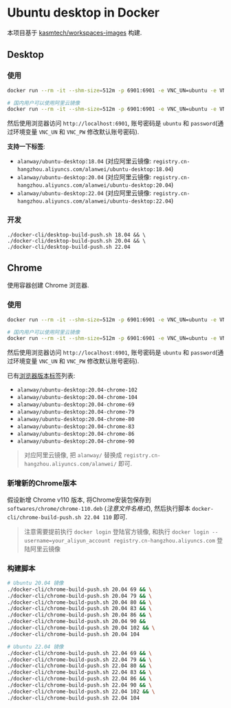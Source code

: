 # Ubuntu desktop in Docker

本项目基于 [kasmtech/workspaces-images](https://github.com/kasmtech/workspaces-images) 构建.

## Desktop

### 使用

```bash
docker run --rm -it --shm-size=512m -p 6901:6901 -e VNC_UN=ubuntu -e VNC_PW=password alanway/ubuntu-desktop:20.04

# 国内用户可以使用阿里云镜像
docker run --rm -it --shm-size=512m -p 6901:6901 -e VNC_UN=ubuntu -e VNC_PW=password registry.cn-hangzhou.aliyuncs.com/alanwei/ubuntu-desktop:20.04
```

然后使用浏览器访问 `http://localhost:6901`, 账号密码是 `ubuntu` 和 `password`(通过环境变量 `VNC_UN` 和 `VNC_PW` 修改默认账号密码).

**支持一下标签**:

* `alanway/ubuntu-desktop:18.04` (对应阿里云镜像: `registry.cn-hangzhou.aliyuncs.com/alanwei/ubuntu-desktop:18.04`)
* `alanway/ubuntu-desktop:20.04` (对应阿里云镜像: `registry.cn-hangzhou.aliyuncs.com/alanwei/ubuntu-desktop:20.04`)
* `alanway/ubuntu-desktop:22.04` (对应阿里云镜像: `registry.cn-hangzhou.aliyuncs.com/alanwei/ubuntu-desktop:22.04`)

### 开发

```
./docker-cli/desktop-build-push.sh 18.04 && \
./docker-cli/desktop-build-push.sh 20.04 && \
./docker-cli/desktop-build-push.sh 22.04
```

## Chrome

使用容器创建 Chrome 浏览器.

### 使用

```bash
docker run --rm -it --shm-size=512m -p 6901:6901 -e VNC_UN=ubuntu -e VNC_PW=password alanway/ubuntu-desktop:20.04-chrome-102

# 国内用户可以使用阿里云镜像
docker run --rm -it --shm-size=512m -p 6901:6901 -e VNC_UN=ubuntu -e VNC_PW=password registry.cn-hangzhou.aliyuncs.com/alanwei/ubuntu-desktop:20.04-chrome-86
```

然后使用浏览器访问 `http://localhost:6901`, 账号密码是 `ubuntu` 和 `password`(通过环境变量 `VNC_UN` 和 `VNC_PW` 修改默认账号密码).

已有[浏览器版本标签](https://hub.docker.com/r/alanway/ubuntu-desktop/tags)列表:

* `alanway/ubuntu-desktop:20.04-chrome-102`
* `alanway/ubuntu-desktop:20.04-chrome-104`
* `alanway/ubuntu-desktop:20.04-chrome-69`
* `alanway/ubuntu-desktop:20.04-chrome-79`
* `alanway/ubuntu-desktop:20.04-chrome-80`
* `alanway/ubuntu-desktop:20.04-chrome-83`
* `alanway/ubuntu-desktop:20.04-chrome-86`
* `alanway/ubuntu-desktop:20.04-chrome-90`

> 对应阿里云镜像, 把 `alanway/` 替换成 `registry.cn-hangzhou.aliyuncs.com/alanwei/` 即可.


### 新增新的Chrome版本

假设新增 Chrome v110 版本, 将Chrome安装包保存到 `softwares/chrome/chrome-110.deb` (*注意文件名格式*), 然后执行脚本 `docker-cli/chrome-build-push.sh 22.04 110` 即可.

> 注意需要提前执行 `docker login` 登陆官方镜像, 和执行 `docker login --username=your_aliyun_account registry.cn-hangzhou.aliyuncs.com` 登陆阿里云镜像

### 构建脚本

```bash
# Ubuntu 20.04 镜像
./docker-cli/chrome-build-push.sh 20.04 69 && \
./docker-cli/chrome-build-push.sh 20.04 79 && \
./docker-cli/chrome-build-push.sh 20.04 80 && \
./docker-cli/chrome-build-push.sh 20.04 83 && \
./docker-cli/chrome-build-push.sh 20.04 86 && \
./docker-cli/chrome-build-push.sh 20.04 90 &&
./docker-cli/chrome-build-push.sh 20.04 102 && \
./docker-cli/chrome-build-push.sh 20.04 104

# Ubuntu 22.04 镜像
./docker-cli/chrome-build-push.sh 22.04 69 && \
./docker-cli/chrome-build-push.sh 22.04 79 && \
./docker-cli/chrome-build-push.sh 22.04 80 && \
./docker-cli/chrome-build-push.sh 22.04 83 && \
./docker-cli/chrome-build-push.sh 22.04 86 && \
./docker-cli/chrome-build-push.sh 22.04 90 && \
./docker-cli/chrome-build-push.sh 22.04 102 && \
./docker-cli/chrome-build-push.sh 22.04 104
```